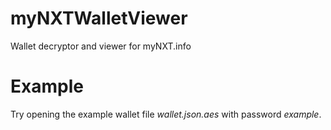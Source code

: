 myNXTWalletViewer
=================

Wallet decryptor and viewer for myNXT.info

Example
=======

Try opening the example wallet file *wallet.json.aes* with password *example*.
